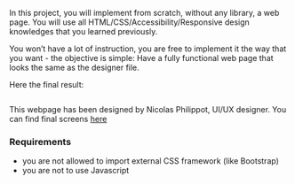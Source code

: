 <div class="panel-body">
    <p>In this project, you will implement from scratch, without any library, a web page. 
You will use all HTML/CSS/Accessibility/Responsive design knowledges that you learned previously. </p>

<p>You won’t have a lot of instruction, you are free to implement it the way that you want - the objective is simple: Have a fully functional web page that looks the same as the designer file.</p>

<p>Here the final result:</p>

<p><img src="https://s3.eu-west-3.amazonaws.com/hbtn.intranet/uploads/medias/2020/2/60df485eb772ecbad54a.jpg?X-Amz-Algorithm=AWS4-HMAC-SHA256&amp;X-Amz-Credential=AKIA4MYA5JM5DUTZGMZG%2F20221225%2Feu-west-3%2Fs3%2Faws4_request&amp;X-Amz-Date=20221225T130126Z&amp;X-Amz-Expires=86400&amp;X-Amz-SignedHeaders=host&amp;X-Amz-Signature=181606bff60d9e37e83808c1e33931ef0c602c960252816545fca88ad98d3e8e" alt="" loading="lazy" style=""></p>

<p>This webpage has been designed by Nicolas Philippot, UI/UX designer.
You can find final screens <a href="https://intranet-projects-files.s3.amazonaws.com/holbertonschool-webstack/622/Archive.zip" title="here" target="_blank">here</a></p>

<h3>Requirements</h3>

<ul>
<li>you are not allowed to import external CSS framework (like Bootstrap)</li>
<li>you are not to use Javascript</li>
</ul>

</div>

